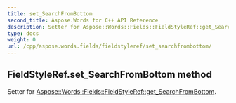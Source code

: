 ```yaml
---
title: set_SearchFromBottom
second_title: Aspose.Words for C++ API Reference
description: Setter for Aspose::Words::Fields::FieldStyleRef::get_SearchFromBottom. 
type: docs
weight: 0
url: /cpp/aspose.words.fields/fieldstyleref/set_searchfrombottom/
---
```

## FieldStyleRef.set_SearchFromBottom method


Setter for [Aspose::Words::Fields::FieldStyleRef::get_SearchFromBottom](./get_searchfrombottom/).

